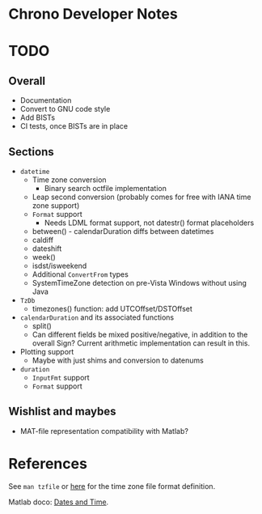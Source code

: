 Chrono Developer Notes
======================

# TODO

## Overall

* Documentation
* Convert to GNU code style
* Add BISTs
* CI tests, once BISTs are in place

## Sections

* `datetime`
  * Time zone conversion
    * Binary search octfile implementation
  * Leap second conversion (probably comes for free with IANA time zone support)
  * `Format` support
    * Needs LDML format support, not datestr() format placeholders
  * between() - calendarDuration diffs between datetimes
  * caldiff
  * dateshift
  * week()
  * isdst/isweekend
  * Additional `ConvertFrom` types
  * SystemTimeZone detection on pre-Vista Windows without using Java
* `TzDb`
  * timezones() function: add UTCOffset/DSTOffset
* `calendarDuration` and its associated functions
  * split()
  * Can different fields be mixed positive/negative, in addition to the overall Sign? Current
    arithmetic implementation can result in this.
* Plotting support
  * Maybe with just shims and conversion to datenums
* `duration`
  * `InputFmt` support
  * `Format` support

## Wishlist and maybes

* MAT-file representation compatibility with Matlab?

# References

See `man tzfile` or [here](http://man7.org/linux/man-pages/man5/tzfile.5.html) for the time zone file format definition.

Matlab doco: [Dates and Time](https://www.mathworks.com/help/matlab/date-and-time-operations.html).

